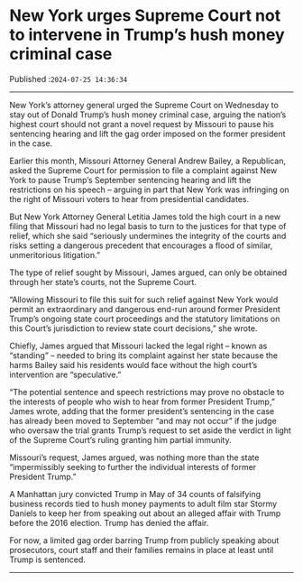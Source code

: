 # New York urges Supreme Court not to intervene in Trump’s hush money criminal case

Published :`2024-07-25 14:36:34`

---

New York’s attorney general urged the Supreme Court on Wednesday to stay out of Donald Trump’s hush money criminal case, arguing the nation’s highest court should not grant a novel request by Missouri to pause his sentencing hearing and lift the gag order imposed on the former president in the case.

Earlier this month, Missouri Attorney General Andrew Bailey, a Republican, asked the Supreme Court for permission to file a complaint against New York to pause Trump’s September sentencing hearing and lift the restrictions on his speech – arguing in part that New York was infringing on the right of Missouri voters to hear from presidential candidates.

But New York Attorney General Letitia James told the high court in a new filing that Missouri had no legal basis to turn to the justices for that type of relief, which she said “seriously undermines the integrity of the courts and risks setting a dangerous precedent that encourages a flood of similar, unmeritorious litigation.”

The type of relief sought by Missouri, James argued, can only be obtained through her state’s courts, not the Supreme Court.

“Allowing Missouri to file this suit for such relief against New York would permit an extraordinary and dangerous end-run around former President Trump’s ongoing state court proceedings and the statutory limitations on this Court’s jurisdiction to review state court decisions,” she wrote.

Chiefly, James argued that Missouri lacked the legal right – known as “standing” – needed to bring its complaint against her state because the harms Bailey said his residents would face without the high court’s intervention are “speculative.”

“The potential sentence and speech restrictions may prove no obstacle to the interests of people who wish to hear from former President Trump,” James wrote, adding that the former president’s sentencing in the case has already been moved to September “and may not occur” if the judge who oversaw the trial grants Trump’s request to set aside the verdict in light of the Supreme Court’s ruling granting him partial immunity.

Missouri’s request, James argued, was nothing more than the state “impermissibly seeking to further the individual interests of former President Trump.”

A Manhattan jury convicted Trump in May of 34 counts of falsifying business records tied to hush money payments to adult film star Stormy Daniels to keep her from speaking out about an alleged affair with Trump before the 2016 election. Trump has denied the affair.

For now, a limited gag order barring Trump from publicly speaking about prosecutors, court staff and their families remains in place at least until Trump is sentenced.

---

